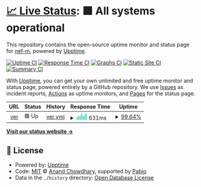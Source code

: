 # [📈 Live Status](https://nef-m.github.io/upptime): <!--live status--> **🟩 All systems operational**

This repository contains the open-source uptime monitor and status page for [nef-m](https://nef-m.github.io/upptime), powered by [Upptime](https://github.com/upptime/upptime).

[![Uptime CI](https://github.com/nef-m/upptime/workflows/Uptime%20CI/badge.svg)](https://github.com/nef-m/upptime/actions?query=workflow%3A%22Uptime+CI%22)
[![Response Time CI](https://github.com/nef-m/upptime/workflows/Response%20Time%20CI/badge.svg)](https://github.com/nef-m/upptime/actions?query=workflow%3A%22Response+Time+CI%22)
[![Graphs CI](https://github.com/nef-m/upptime/workflows/Graphs%20CI/badge.svg)](https://github.com/nef-m/upptime/actions?query=workflow%3A%22Graphs+CI%22)
[![Static Site CI](https://github.com/nef-m/upptime/workflows/Static%20Site%20CI/badge.svg)](https://github.com/nef-m/upptime/actions?query=workflow%3A%22Static+Site+CI%22)
[![Summary CI](https://github.com/nef-m/upptime/workflows/Summary%20CI/badge.svg)](https://github.com/nef-m/upptime/actions?query=workflow%3A%22Summary+CI%22)

With [Upptime](https://upptime.js.org), you can get your own unlimited and free uptime monitor and status page, powered entirely by a GitHub repository. We use [Issues](https://github.com/nef-m/upptime/issues) as incident reports, [Actions](https://github.com/nef-m/upptime/actions) as uptime monitors, and [Pages](https://nef-m.github.io/upptime) for the status page.

<!--start: status pages-->
<!-- This summary is generated by Upptime (https://github.com/upptime/upptime) -->
<!-- Do not edit this manually, your changes will be overwritten -->
<!-- prettier-ignore -->
| URL | Status | History | Response Time | Uptime |
| --- | ------ | ------- | ------------- | ------ |
| <img alt="" src="https://icons.duckduckgo.com/ip3/ver.nefta.vision.ico" height="13"> [ver](https://ver.nefta.vision) | 🟩 Up | [ver.yml](https://github.com/nef-m/upptime/commits/HEAD/history/ver.yml) | <details><summary><img alt="Response time graph" src="./graphs/ver/response-time-week.png" height="20"> 631ms</summary><br><a href="https://nef-m.github.io/upptime/history/ver"><img alt="Response time 593" src="https://img.shields.io/endpoint?url=https%3A%2F%2Fraw.githubusercontent.com%2Fnef-m%2Fupptime%2FHEAD%2Fapi%2Fver%2Fresponse-time.json"></a><br><a href="https://nef-m.github.io/upptime/history/ver"><img alt="24-hour response time 472" src="https://img.shields.io/endpoint?url=https%3A%2F%2Fraw.githubusercontent.com%2Fnef-m%2Fupptime%2FHEAD%2Fapi%2Fver%2Fresponse-time-day.json"></a><br><a href="https://nef-m.github.io/upptime/history/ver"><img alt="7-day response time 631" src="https://img.shields.io/endpoint?url=https%3A%2F%2Fraw.githubusercontent.com%2Fnef-m%2Fupptime%2FHEAD%2Fapi%2Fver%2Fresponse-time-week.json"></a><br><a href="https://nef-m.github.io/upptime/history/ver"><img alt="30-day response time 602" src="https://img.shields.io/endpoint?url=https%3A%2F%2Fraw.githubusercontent.com%2Fnef-m%2Fupptime%2FHEAD%2Fapi%2Fver%2Fresponse-time-month.json"></a><br><a href="https://nef-m.github.io/upptime/history/ver"><img alt="1-year response time 593" src="https://img.shields.io/endpoint?url=https%3A%2F%2Fraw.githubusercontent.com%2Fnef-m%2Fupptime%2FHEAD%2Fapi%2Fver%2Fresponse-time-year.json"></a></details> | <details><summary><a href="https://nef-m.github.io/upptime/history/ver">99.64%</a></summary><a href="https://nef-m.github.io/upptime/history/ver"><img alt="All-time uptime 99.82%" src="https://img.shields.io/endpoint?url=https%3A%2F%2Fraw.githubusercontent.com%2Fnef-m%2Fupptime%2FHEAD%2Fapi%2Fver%2Fuptime.json"></a><br><a href="https://nef-m.github.io/upptime/history/ver"><img alt="24-hour uptime 100.00%" src="https://img.shields.io/endpoint?url=https%3A%2F%2Fraw.githubusercontent.com%2Fnef-m%2Fupptime%2FHEAD%2Fapi%2Fver%2Fuptime-day.json"></a><br><a href="https://nef-m.github.io/upptime/history/ver"><img alt="7-day uptime 99.64%" src="https://img.shields.io/endpoint?url=https%3A%2F%2Fraw.githubusercontent.com%2Fnef-m%2Fupptime%2FHEAD%2Fapi%2Fver%2Fuptime-week.json"></a><br><a href="https://nef-m.github.io/upptime/history/ver"><img alt="30-day uptime 99.83%" src="https://img.shields.io/endpoint?url=https%3A%2F%2Fraw.githubusercontent.com%2Fnef-m%2Fupptime%2FHEAD%2Fapi%2Fver%2Fuptime-month.json"></a><br><a href="https://nef-m.github.io/upptime/history/ver"><img alt="1-year uptime 99.82%" src="https://img.shields.io/endpoint?url=https%3A%2F%2Fraw.githubusercontent.com%2Fnef-m%2Fupptime%2FHEAD%2Fapi%2Fver%2Fuptime-year.json"></a></details>

<!--end: status pages-->

[**Visit our status website →**](https://nef-m.github.io/upptime)

## 📄 License

- Powered by: [Upptime](https://github.com/upptime/upptime)
- Code: [MIT](./LICENSE) © [Anand Chowdhary](https://anandchowdhary.com), supported by [Pabio](https://pabio.com)
- Data in the `./history` directory: [Open Database License](https://opendatacommons.org/licenses/odbl/1-0/)
